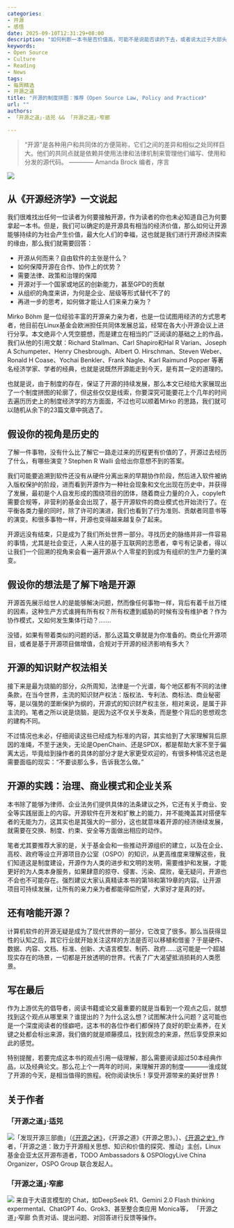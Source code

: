 ```yaml
---
categories:
- 开源
- 感悟
date: 2025-09-10T12:31:29+08:00
description: "如何判断一本书是否价值高，可能不是说能否读的下去，或者说太过于大部头，来进行判断，回到知识的角度，就是说一本书是否很好的组织了所承载的知识，是否能够解惑。当然，和读者的出发点也有关系：是想要一个手册？还是要一个解释？还是一个描述？今天给大家介绍的就是一本需要作点文章来判断的书籍。"
keywords:
- Open Source
- Culture
- Reading
- News
tags:
- 每周精选
- 开源之道
title: "开源的制度拼图：推荐《Open Source Law, Policy and Practice》"
url: ""
authors:
- 「开源之道」·适兕 && 「开源之道」·窄廊

---
```


> “开源”是各种用户和共同体的方便简称，它们之间的差异和相似之处同样巨大。他们的共同点就是依赖并使用法律和法律机制来管理他们编写、使用和分发的源代码。
>       ———— Amanda Brock 编者，序言

![](/images/book-reading/open-source-law-policy-and-practice-zh.jpg)

## 从《开源经济学》一文说起

我们很难找出任何一位读者为何要接触开源，作为读者的你也未必知道自己为何要拿起一本书。但是，我们可以确定的是开源具有相当的经济价值，那么如何让开源能够持续的为社会产生价值，最大化人们的幸福，这也就是我们进行开源经济探索的缘由，那么我们就需要回答：

* 开源从何而来？自由软件的主张是什么？
* 如何保障开源在合作、协作上的优势？
* 需要法律、政策和治理的保障
* 开源对于一个国家或地区的创新能力，甚至GPD的贡献
* 从组织的角度来讲，为何是企业、层级等形式替代不了的
* 再进一步的思考，如何做才能让人们来亲力亲为？

Mirko Böhm 是一位经验丰富的开源亲力亲为者，也是一位试图用经济的方式思考者，他目前在Linux基金会欧洲担任共同体发展总监，经常在各大小开源会议上进行分享。本文绝非个人凭空臆想，而是建立在相当的广泛阅读的基础之上的作品，我们从他的引用文献：Richard Stallman、Carl Shapiro和Hal R Varian、Joseph A Schumpeter、Henry Chesbrough、Albert O. Hirschman、Steven Weber、Ronald H Coase、Yochai Benkler、Frank Nagle、Karl Raimund Popper 等著名经济学家、学者的经典，也就是说既然开源能走到今天，是有其一定的道理的。

也就是说，由于制度的存在，保证了开源的持续发展，那么本文已经给大家展现出了一个制度拼图的轮廓了，但这些仅仅是线索，你要深究可能要花上个几年的时间去遍历历史上的制度经济学的方方面面，不过也可以顺着Mirko 的思路，我们就可以随机从余下的23篇文章中挑选了。

## 假设你的视角是历史的

了解一件事物，没有什么比了解它一路走过来的历程更有价值的了，开源过去经历了什么，有哪些演变？Stephen R Walli 会给出你意想不到的答案。

我们可能要追溯到软件还没有从硬件分离出来的早期协作阶段，然后进入软件被纳入版权保护的阶段，进而看到开源作为一种社会现象和文化出现在历史中，并获得了发展，最初是个人自发形成的围绕项目的团体，随着商业力量的介入，copyleft 需要合规等，非营利的基金会出现了，基于开源软件的商业模式也开始流行了。在平衡各类力量的同时，除了许可的演进，我们也看到了行为准则、贡献者同意书等的演变。和很多事物一样，开源也变得越来越复杂了起来。

开源远没有结束，只是成为了我们所处世界一部分。寻找历史的脉络并非一件容易的事情，尤其是社会变迁，人来人往的基于互联网的志愿者，幸亏有记录者，得以让我们一个回溯的视角来会看一遍开源从个人零星的到成为有组织的生产力量的演变。

## 假设你的想法是了解下啥是开源

开源首先展示给世人的是能够解决问题，然而像任何事物一样，背后有着千丝万缕的因素，这种生产方式谁拥有所有权？所有权遭到威胁的时候有没有维护者？作为协作模式，又如何发生集体行动？.......

没错，如果有带着类似的问题的话，那么这篇文章就是为你准备的。商业化开源项目，或者是基于开源项目做增值，合规对于开源的经济影响有多大？

## 开源的知识财产权法相关

接下来是最为烧脑的部分，众所周知，法律是一个光谱，每个地区都有不同的法律条款，在当今世界，主流的知识财产权法：版权法、专利法、商标法、商业秘密等，是以强势的垄断保护为纲的，开源式的知识财产权主张，相对来说，是属于非主流的。笔者之所以说是烧脑，是因为这不仅关乎发条，而是整个背后的思想观念的建构不同。

不过情况也未必，仔细阅读这些已经成为标准的内容，其实给到了大家理解背后原因的准绳，不至于迷失，无论是OpenChain、还是SPDX，都是帮助大家不至于偏离太远，毕竟给到操作者的具体的部分才是大家更受欢迎的，有很多种情况这也是需要面临的现实：“不要谈那么多，告诉我怎么做。”

## 开源的实践：治理、商业模式和企业关系

本书除了能够为律师、企业法务们提供具体的法条建议之外，它还有关于商业、安全等实践层面上的内容。开源软件在开发和扩散上的能力，并不能掩盖其对搭便车者的无能为力，这其实也是其强大的一部分，这也就意味着开源的经济继续发展，就需要在交换、制度、约束、安全等方面做出相应的动作。

笔者尤其要推荐大家的是，关于基金会和一些推动开源组织的建立，以及在企业、高校、政府等设立开源项目办公室（OSPO）的知识，从更高维度来理解这些，我们知道这是制度建设，开源作为人类的进步和文明的发明，需要维护和发展，才能更好的为人类本身服务，如果肆意的掠夺、侵害、污染、腐败，毫无疑问，开源也不会也不可能存在。强烈建议大家认真精读本书的第18和第19章的内容。让开源项目可持续发展，让所有的亲力亲为者都能得偿所望，大家好才是真的好。

## 还有啥能开源？

计算机软件的开源无疑是成为了现代世界的一部分，它改变了很多。那么当获得显性的认知之后，其它行业就开始关注这样的方法是否可以移植和借鉴？于是硬件、数据、内容、文档、标准、创新、大语言模型、制药、政府......这可能是一个超越现实存在的场景，一切都是开放透明的世界。代表了广大渴望抵消损耗的人类愿景。

## 写在最后

作为上游优先的倡导者，阅读书籍或论文最重要的就是当看到一个观点之后，就想找到这个观点从哪里来？谁提出的？为什么这么想？试图解决什么问题？这可能也是一个深度阅读者的怪癖吧，这本书的各位作者们都保持了良好的职业素养，在关键之处都会标出来源，我们做的就是顺藤摸瓜，找到观念的来源，然后享受原来如此的感觉。

特别提醒，若要完成这本书的观点引用一级理解，那么需要阅读超过50本经典作品，以及经典论文。那么花上个一两年的时间，来理解开源的制度————谁成就了开源的今天，是相当值得的旅程。祝你阅读快乐！享受开源带来的美好世界！

## 关于作者

### 「开源之道」·适兕

![](/public/kuosi-face-of-os.png)「发现开源三部曲」（[《开源之迷》](posts/book-of-open-source/the-fascinating-of-open-source/)，《开源之道》《开源之思》。）、[《开源之史》](posts/history-of-open-source/summary/)作者，「开源之道：致力于开源相关思想、知识和价值的探究、推动」主创，Linux基金会亚太区开源布道者，TODO Ambassadors & OSPOlogyLive China Organizer，OSPO Group 联合发起人。

### 「开源之道」·窄廊

![](/public/zhailang.jpg) 来自于大语言模型的 Chat，如DeepSeek R1、Gemini 2.0 Flash thinking expermental、ChatGPT 4o、Grok3、甚至整合类应用 Monica等， 「开源之道」·窄廊 负责对话、提出问题、对回答进行反馈等操作。
